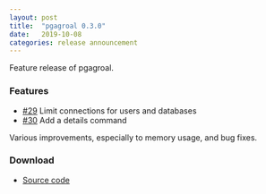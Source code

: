 ```yaml
---
layout: post
title:  "pgagroal 0.3.0"
date:   2019-10-08
categories: release announcement
---
```


Feature release of pgagroal.

### Features

* [#29](https://github.com/agroal/pgagroal/issues/29) Limit connections for users and databases
* [#30](https://github.com/agroal/pgagroal/issues/30) Add a details command

Various improvements, especially to memory usage, and bug fixes.

### Download

* [Source code](https://github.com/agroal/pgagroal/releases/download/0.3.0/pgagroal-0.3.0.tar.gz)
